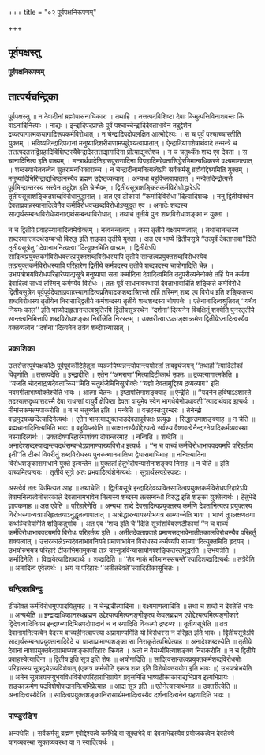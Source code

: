 +++
title = "०२ पूर्वपक्षनिरूपणम्"

+++


## पूर्वपक्षस्तु

**पूर्वपक्षनिरूपणम्**

## **तात्पर्यचन्द्रिका**

पूर्वपक्षस्तु ॥ न देवादीनां ब्रह्मोपासनाधिकारः । तथाहि । तत्तत्पदविशिष्टा देवाः किमुत्पत्तिविनाशवन्तः किं वाऽनादिनित्याः । नाद्यः । इन्द्रादिपदप्राप्तेः पूर्वं पश्चाच्चेन्द्रादिदेवताभावेन तदुद्देशेन द्रव्यत्यागात्मकयागादिरूपकर्मविरोधात् । न चेन्द्रादिपदोपलक्षित आत्मोद्देश्यः । स च पूर्वं पश्चाच्चास्तीति युक्तम् । भविष्यदिन्द्रादिपदानां मनुष्यादिशरीराणामप्युद्देश्यत्वापातात् । ऐन्द्रादियागशेषार्थवादे तन्मन्त्रे च तत्तत्पदतत्तद्विग्रहादिविशिष्टस्यैवेन्द्रादेस्तत्तद्यागादिना प्रीत्याद्युक्तेश्च । न च चतुर्थ्यंतः शब्द एव देवता । स चानादिनित्य इति वाच्यम् । मन्त्रार्थवादेतिहासपुराणादिना विग्रहादिमद्देवतासिद्धेरभिमान्यधिकरणे वक्ष्यमाणत्वात् । शब्दस्याचेतनत्वेन सुतरामनधिकाराच्च । न चेन्द्रादीनामनित्यत्वेऽपि सर्वकर्मसु ब्रह्मैवोद्देश्यमिति युक्तम् । मनुष्यादिभिरिन्द्राद्यधिष्ठानस्यैव ब्रह्मण उद्देष्टव्यत्वात् । अन्यथा बहुविप्लवापातात् । नन्वेतदिन्द्रोत्पत्तेः पूर्वमिन्द्रान्तरस्य सत्त्वेन तदुद्देश इति चेन्मैवम् । द्वितीयसूत्राशङ्कितकर्मविरोधोद्धारेऽपि तृतीयसूत्राशङ्कितशब्दविरोधानुद्धारात् । अत एव टीकायां ‘‘कर्मादिविरोधा’’दित्यादिशब्दः । ननु द्वितीयोक्तेन देवताप्रवाहस्यानादित्वेनैव कर्मविरोधवच्छब्दविरोधोऽप्युद्धृत एव । अनादेः शब्दस्य साद्यर्थसम्बन्धविरोधेप्यनाद्यर्थसम्बन्धाविरोधात् । तथाच तृतीये पुनः शब्दविरोधाशङ्का न युक्ता ।

न च द्वितीये प्रवाहस्यानादित्वमेवोक्तम् । नत्वनन्तत्वम् । तस्य तृतीये वक्ष्यमाणत्वात् । तथाचानन्तस्य शब्दस्यान्तवदर्थसम्बन्धो विरुद्ध इति शङ्का तृतीये युक्ता । अत एव भाष्ये द्वितीयसूत्रे ‘‘तत्पूर्वं देवताभावा’’दिति तृतीयसूत्रेतु ‘‘देवानामनित्यत्वा’’दित्युक्तमिति वाच्यम् । द्वितीयेऽपि सादित्वप्रयुक्तकर्मविरोधवत्तत्प्रयुक्तशब्दविरोधस्यापि तृतीये सान्तत्वप्रयुक्तशब्दविरोधस्येव तत्प्रयुक्तकर्मविरोधस्यापि परिहारेण द्वितीये कर्मपदस्य तृतीये शब्दपदस्य चायोगादिति चेन्न । उभयत्रोभयविरोधपरिहारेप्याद्यसूत्रे मनुष्याणां सतां कर्मादिना देवादित्वमिति तदुपरीत्यनेनोक्ते तर्हि येन कर्मणा देवादित्वं साध्यं तस्मिन् कर्मण्येव विरोधः । ततः पूर्वं साधनावस्थायां देवताभावादिति शङ्किते कर्मविरोधे द्वितीयसूत्रेण पूर्वपूर्वदेवताप्रवाहस्यानादित्वप्रतिपादकशब्दान्निरस्ते तर्हि तस्मिन् शब्द एव विरोध इति शङ्कितस्य शब्दविरोधस्य तृतीयेन निरासाद्द्वितीये कर्मशब्दस्य तृतीये शब्दशब्दस्य चोपपत्तेः । एतेनानादित्वश्रुतिवत् ‘‘यथैव नियमः काल’’ इति भाष्योदाहृतानन्तत्वश्रुतिरपि द्वितीयसूत्रस्थेन ‘‘दर्शना’’दित्यनेन विवक्षितुं शक्येति पुनस्तृतीये सान्तत्वनिमित्तापि शब्दविरोधशङ्का निर्बीजेति निरस्तम् । उक्तरीत्याऽऽकाङ्क्षाक्रमेण द्वितीयेऽनादित्वस्यैव वक्तव्यत्वेन ‘‘दर्शना’’दित्यनेन तत्रैव शब्दोपन्यासात् ।

### **प्रकाशिका**

उत्तरोत्तरपूर्वपक्षकोटेः पूर्वपूर्वकोटिहेतुतां व्यञ्जयिष्यन्नन्त्योपान्त्ययोस्तां तावद्व्यंजयन् ‘‘तथाही’’त्यादिटीकां विवृणोति ॥ तत्तत्पदेति ॥ इन्द्रादीति ॥ एतेन ‘‘अमराणा’’मित्यादिटीकार्थ उक्तः ॥ द्रव्यत्यागात्मकेति ॥ ‘‘यजति चोदनाद्रव्यदेवताक्रिय’’मिति चतुर्थजैमिनिसूत्रोक्तेः ‘‘यज्ञो देवतामुद्दिश्य द्रव्यत्याग’’ इति नवमगीताभाष्योक्तेश्चेति भावः । आत्मा चेतनः । इष्टापत्तिमाशङ्क्याह ॥ ऐन्द्रेति ॥ ‘‘यदनेन हविषाऽऽशास्ते तदश्यात्तदृध्यात्तदस्मै देवा राधन्तां वायुर्वै क्षेपिष्ठा देवता वायुमेव स्वेन भागधेयेनोपधावती’’त्याद्यर्थवाद इत्यर्थः । मीमांसकमतमपाकरोति ॥ न च चतुर्थ्यंत इति ॥ मन्त्रेति ॥ वज्रहस्तःपुरन्दरः । तेनेन्द्रो वज्रमुदयच्छदित्यादिनेत्यर्थः । एतेन भामत्याद्युक्तजडदेवतापूर्वपक्षः प्रत्यूढः । सिद्धान्तमाशङ्क्याह ॥ न चेति ॥ ब्रह्मचानादिनित्यमिति भावः ॥ बहुविप्लवेति ॥ साक्षात्तस्यैवोद्देश्यत्वे सर्वस्य वैष्णवत्वेनैन्द्राग्नेयादिकर्मव्यवस्था नस्यादित्यर्थः । उक्तदोषपरिहारमाशंक्य दोषान्तरमाह ॥ नन्विति ॥ शब्देति ॥ अनादेश्शब्दस्याद्यन्तवदर्थसम्बन्धेऽप्रामाण्याख्यविरोध इत्यर्थः । ‘‘न च वाच्यं कर्मविरोधाभाववदयमपि परिहर्तव्य इती’’ति टीकां विवरीतुं शब्दविरोधस्य पुनरुत्थानमाक्षिप्य द्वेधासमाधिमाह ॥ नन्वित्यादिना विरोधशङ्कासमाधाने युक्ते इत्यन्तेन ॥ युक्ततां हेतुभेदोपन्यासेनाशङ्क्य निराह ॥ न चेति ॥ इति वाच्यमित्यन्वयः । तृतीये सूत्रे अतः प्रभवादित्यंशेनेत्यर्थः । सूत्रार्थस्त्वग्रेस्पष्टः ।

अस्त्वेवं ततः किमित्यत आह ॥ तथाचेति ॥ द्वितीयसूत्रे इन्द्रादिदेवव्यक्तिसादित्वप्रयुक्तकर्मविरोधपरिहारेऽपि तेषामनित्यत्वेनोत्तरकाले देवतानामभावेन नित्यस्य शब्दस्य तत्सम्बन्धो विरुद्ध इति शङ्का युक्तेत्यर्थः । हेतुभेदे ज्ञापकमाह ॥ अत एवेति ॥ परिहारेणेति ॥ अन्यथा शब्दे देवसादित्वप्रयुक्तस्य कर्मणि देवतानित्यत्व प्रयुक्तस्य विरोधस्यान्यत्रापरिहृततयाऽनुद्धृतत्वापातात् । अत्रोद्धारन्यायस्योभयत्र साम्याच्चेति भावः । भाष्यं तूपलक्षणतया कथञ्चिन्नेयमिति शङ्कितुर्भावः । अत एव ‘‘शब्द इति चे’’दिति सूत्रांशविवरणटीकायां ‘‘न च वाच्यं कर्मविरोधाभाववदयमपि विरोधः परिहर्तव्य इति । अतीतदेवताप्रवाहे प्रमाणसद्भावेनातीतकालविरोधस्यैव परिहर्तुं शक्यत्वात् । उत्तरकालेऽन्यदेवताभावनियमे प्रमाणाभावेन विरोधस्य कर्मण्यपि साम्या’’दित्युक्तमिति हृदयम् । उभयोरुभयत्र परिहारं टीकाभिमतमुक्त्वा तत्र यस्सूत्रविन्यासायोगश्शङ्कितस्तमुद्धरति ॥ उभयत्रेति ॥ कर्मादिनेति ॥ विद्ययेत्यादिशब्दार्थः ॥ शब्दादिति ॥ ‘‘तेह नाकं महिमानस्सचन्ते’’त्यादिशब्दादित्यर्थः ॥ तत्रैवेति ॥ अनादित्व एवेत्यर्थः । अयं च परिहारः ‘‘अतीतदेवते’’त्यादिटीकासूचितः ।

### **चन्द्रिकाबिन्दुः**

टीकोक्तं कर्मविरोधमुपपादयितुमाह ॥ न चेन्द्रादीत्यादिना ॥ वक्ष्यमाणत्वादिति ॥ तथा च शब्दो न देवतेति भावः ॥ अन्यथेति ॥ इन्द्राद्यधिष्ठानस्थब्रह्मण उद्देश्यत्वमित्यनङ्गीकृत्य केवलब्रह्मण एवोद्देश्यत्वमित्यङ्गीकारे द्विदेवत्वादिनियम इन्द्राग्न्यादिभिन्नपदोपादानं च न स्यादिति विकल्पो द्रष्टव्यः ॥ तृतीयसूत्रेति ॥ तत्र देवानामनित्यत्वेन वेदस्य वाच्यहीनत्वापत्त्या अप्रामाण्यमिति यो विरोधस्स न परिहृत इति भावः । द्वितीयसूत्रेऽपि साद्यर्थसम्बन्धप्रयुक्तानादिवेदे या प्राप्ताप्रामाण्यशङ्का सा निराकृतेत्यभिप्रेत्याह ॥ अनादेश्शब्दस्येति ॥ तृतीये देवानां नाशप्रयुक्तवेदाप्रामाण्यशङ्कापरिहारः क्रियते । अतो न वैयर्थ्यमित्याशङ्क्य निराकरोति ॥ न च द्वितीये प्रवाहस्येत्यादिना ॥ द्वितीय इति सूत्र इति शेषः ॥ अयोगादिति ॥ सादित्वसान्तत्वप्रयुक्तकर्मशब्दविरोधयोः परिहारस्य सूत्रद्वयेऽप्यविशेषात् (एकत्र कर्मणीति एकत्र शब्द इति विशेषोक्तययोग इति भावः ॥) उभयत्रोभयेति ॥ अनेन सूत्रत्रयमप्युभयविधविरोधपरिहाराभिप्रायेण प्रवृत्तमिति भाष्यटीकाकाराद्यभिप्राय इत्यभिप्रायः । शङ्काक्रमेण पदविशेषोपादानमित्यभिप्रेत्याह ॥ आद्य सूत्र इति ॥ एतेनेत्यस्यार्थमाह ॥ उक्तरीत्येति ॥ अनादित्वस्यैवेति ॥ सादित्वप्रयुक्तशङ्कानिरासार्थमनादित्वस्यैव दर्शनादित्यनेन ग्रहणादिति भावः ।

### **पाण्डुरङ्गि**

अन्यथेति ॥ सर्वकर्मसु ब्रह्मण एवोद्देश्यत्वे कर्मभेदे वा सूक्तभेदे वा देवताभेदस्यैव प्रयोजकत्वेन देवतैक्ये यागव्यवस्था सूक्तव्यवस्था वा न स्यादित्यर्थः ।

